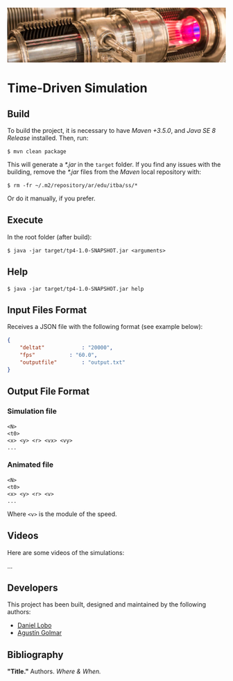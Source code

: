 ![...](resources/image/readme-header.png)

# Time-Driven Simulation

## Build

To build the project, it is necessary to have _Maven +3.5.0_, and
_Java SE 8 Release_ installed. Then, run:

```
$ mvn clean package
```

This will generate a _\*.jar_ in the `target` folder. If you find any issues
with the building, remove the _\*.jar_ files from the _Maven_ local
repository with:

```
$ rm -fr ~/.m2/repository/ar/edu/itba/ss/*
```

Or do it manually, if you prefer.

## Execute

In the root folder (after build):

```
$ java -jar target/tp4-1.0-SNAPSHOT.jar <arguments>
```

## Help

```
$ java -jar target/tp4-1.0-SNAPSHOT.jar help
```

## Input Files Format

Receives a JSON file with the following format (see example below):

```json
{
	"deltat"			: "20000",
	"fps"			: "60.0",
	"outputfile"		: "output.txt"
}
```

## Output File Format

### Simulation file

```
<N>
<t0>
<x> <y> <r> <vx> <vy>
...
```

### Animated file

```
<N>
<t0>
<x> <y> <r> <v>
...
```

Where `<v>` is the module of the speed.

## Videos

Here are some videos of the simulations:

...

## Developers

This project has been built, designed and maintained by the following authors:

* [Daniel Lobo](https://github.com/lobo)
* [Agustín Golmar](https://github.com/agustin-golmar)

## Bibliography

__"Title."__ Authors. _Where & When._

